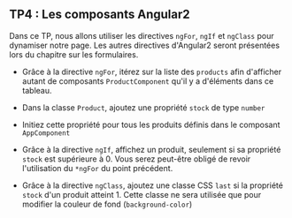 ## TP4 : Les composants Angular2

Dans ce TP, nous allons utiliser les directives `ngFor`, `ngIf` et `ngClass` pour dynamiser notre page. Les autres directives d'Angular2 seront présentées lors du chapitre sur les formulaires.  

- Grâce à la directive `ngFor`, itérez sur la liste des `products` afin d'afficher autant de composants `ProductComponent` qu'il y a d'éléments dans ce tableau.

- Dans la classe `Product`, ajoutez une propriété `stock` de type `number`

- Initiez cette propriété pour tous les produits définis dans le composant `AppComponent`

- Grâce à la directive `ngIf`, affichez un produit, seulement si sa propriété `stock` est supérieure à 0. Vous serez peut-être obligé de revoir l'utilisation du `*ngFor` du point précédent.

- Grâce à la directive `ngClass`, ajoutez une classe CSS `last` si la propriété `stock` d'un produit atteint 1. Cette classe ne sera utilisée que pour modifier la couleur de fond (`background-color`)
